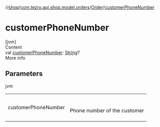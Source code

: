 //[shop](../../../index.md)/[com.tezro.api.shop.model.orders](../index.md)/[Order](index.md)/[customerPhoneNumber](customer-phone-number.md)



# customerPhoneNumber  
[jvm]  
Content  
val [customerPhoneNumber](customer-phone-number.md): [String](https://kotlinlang.org/api/latest/jvm/stdlib/kotlin/-string/index.html)?  
More info  


## Parameters  
  
jvm  
  
| | |
|---|---|
| <a name="com.tezro.api.shop.model.orders/Order/customerPhoneNumber/#/PointingToDeclaration/"></a>customerPhoneNumber| <a name="com.tezro.api.shop.model.orders/Order/customerPhoneNumber/#/PointingToDeclaration/"></a><br><br>Phone number of the customer<br><br>|
  
  




